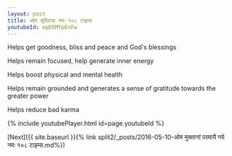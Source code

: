 ```yaml
---
layout: post
title: ओम सुविराया नमः १०८ टाइम्स
youtubeId: epD5MYpEnFw
---
```

 
 
Helps get goodness, bliss and peace and God's blessings
 
Helps remain focused, help generate inner energy 
 
Helps boost physical and mental health 
 
Helps remain grounded and generates a sense of gratitude towards the greater power 
 
Helps reduce bad karma
 
 
 
 


{% include youtubePlayer.html id=page.youtubeId %}
 
[Next]({{ site.baseurl }}{% link  split2/_posts/2016-05-10-ओम मुक्तानां परमायै गये नमः १०८ टाइम्स.md%})
 
